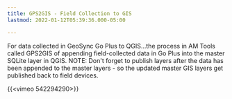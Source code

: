 ```yaml
---
title: GPS2GIS - Field Collection to GIS
lastmod: 2022-01-12T05:39:36.000-05:00

---
```

For data collected in GeoSync Go Plus to QGIS...the process in AM Tools called GPS2GIS of appending field-collected data in Go Plus into the master SQLite layer in QGIS.       NOTE: Don't forget to publish layers after the data has been appended to the master layers - so the updated master GIS layers get published back to field devices.

{{<vimeo 542294290>}}